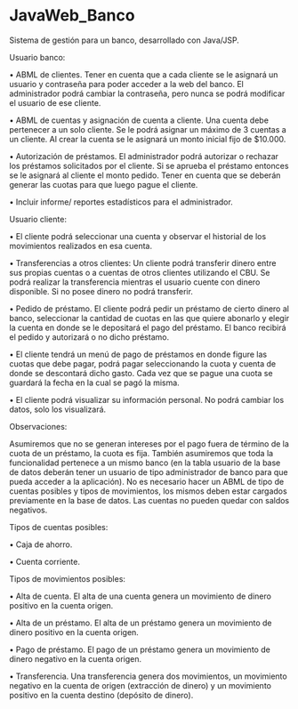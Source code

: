 # JavaWeb_Banco
Sistema de gestión para un banco, desarrollado con Java/JSP.

Usuario banco:

• ABML de clientes. Tener en cuenta que a cada cliente se le asignará
un usuario y contraseña para poder acceder a la web del banco. El
administrador podrá cambiar la contraseña, pero nunca se podrá
modificar el usuario de ese cliente.

• ABML de cuentas y asignación de cuenta a cliente. Una cuenta debe
pertenecer a un solo cliente. Se le podrá asignar un máximo de 3
cuentas a un cliente. Al crear la cuenta se le asignará un monto inicial
fijo de $10.000.

• Autorización de préstamos. El administrador podrá autorizar o
rechazar los préstamos solicitados por el cliente. Si se aprueba el
préstamo entonces se le asignará al cliente el monto pedido. Tener
en cuenta que se deberán generar las cuotas para que luego pague
el cliente.

• Incluir informe/ reportes estadísticos para el administrador.

Usuario cliente:

• El cliente podrá seleccionar una cuenta y observar el historial de los
movimientos realizados en esa cuenta.

• Transferencias a otros clientes: Un cliente podrá transferir dinero
entre sus propias cuentas o a cuentas de otros clientes utilizando el
CBU. Se podrá realizar la transferencia mientras el usuario cuente con
dinero disponible. Si no posee dinero no podrá transferir.

• Pedido de préstamo. El cliente podrá pedir un préstamo de cierto
dinero al banco, seleccionar la cantidad de cuotas en las que quiere 
abonarlo y elegir la cuenta en donde se le depositará el pago del
préstamo. El banco recibirá el pedido y autorizará o no dicho
préstamo.

• El cliente tendrá un menú de pago de préstamos en donde figure las
cuotas que debe pagar, podrá pagar seleccionando la cuota y cuenta
de donde se descontará dicho gasto. Cada vez que se pague una
cuota se guardará la fecha en la cual se pagó la misma.

• El cliente podrá visualizar su información personal. No podrá cambiar
los datos, solo los visualizará. 

Observaciones:

Asumiremos que no se generan intereses por el pago fuera de término de
la cuota de un préstamo, la cuota es fija. También asumiremos que toda la
funcionalidad pertenece a un mismo banco (en la tabla usuario de la base
de datos deberán tener un usuario de tipo administrador de banco para que
pueda acceder a la aplicación). No es necesario hacer un ABML de tipo de
cuentas posibles y tipos de movimientos, los mismos deben estar cargados
previamente en la base de datos. Las cuentas no pueden quedar con saldos
negativos.

Tipos de cuentas posibles:

• Caja de ahorro.

• Cuenta corriente.

Tipos de movimientos posibles:

• Alta de cuenta. El alta de una cuenta genera un movimiento de
dinero positivo en la cuenta origen.

• Alta de un préstamo. El alta de un préstamo genera un movimiento
de dinero positivo en la cuenta origen.

• Pago de préstamo. El pago de un préstamo genera un movimiento de
dinero negativo en la cuenta origen.

• Transferencia. Una transferencia genera dos movimientos, un
movimiento negativo en la cuenta de origen (extracción de dinero) y
un movimiento positivo en la cuenta destino (depósito de dinero).
